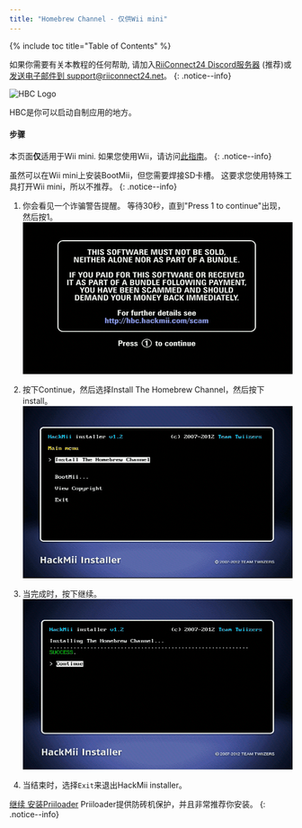 ```yaml
---
title: "Homebrew Channel - 仅供Wii mini"
---
```


{% include toc title="Table of Contents" %}

如果你需要有关本教程的任何帮助, 请加入[RiiConnect24 Discord服务器](https://discord.gg/rc24) (推荐)或 [发送电子邮件到 support@riiconnect24.net](mailto:support@riiconnect24.net)。
{: .notice--info}

![HBC Logo](/images/hbc.png)

HBC是你可以启动自制应用的地方。

#### 步骤
本页面**仅**适用于Wii mini. 如果您使用Wii，请访问[此指南](hbc)。
{: .notice--info}

虽然可以在Wii mini上安装BootMii，但您需要焊接SD卡槽。 这要求您使用特殊工具打开Wii mini，所以不推荐。
{: .notice--info}

1. 你会看见一个诈骗警告提醒。 等待30秒，直到"Press 1 to continue"出现，然后按1。 ![诈骗警告提醒](/images/Wii/ScamScreen.png)

1. 按下Continue，然后选择Install The Homebrew Channel，然后按下install。![安装Homebrew Channel](/images/Wii/InstallHomebrewChannel.png)

1. 当完成时，按下继续。![成功安装Homebrew Channel](/images/Wii/SuccessHBC.png)

1. 当结束时，选择`Exit`来退出HackMii installer。

[继续 安装Priiloader](priiloader) Priiloader提供防砖机保护，并且非常推荐你安装。
{: .notice--info}
